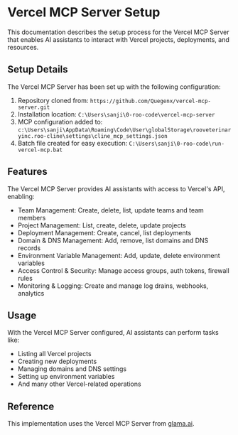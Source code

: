 # Vercel MCP Server Setup

This documentation describes the setup process for the Vercel MCP Server that enables AI assistants to interact with Vercel projects, deployments, and resources.

## Setup Details

The Vercel MCP Server has been set up with the following configuration:

1. Repository cloned from: `https://github.com/Quegenx/vercel-mcp-server.git`
2. Installation location: `C:\Users\sanji\0-roo-code\vercel-mcp-server`
3. MCP configuration added to: `c:\Users\sanji\AppData\Roaming\Code\User\globalStorage\rooveterinaryinc.roo-cline\settings\cline_mcp_settings.json`
4. Batch file created for easy execution: `C:\Users\sanji\0-roo-code\run-vercel-mcp.bat`

## Features

The Vercel MCP Server provides AI assistants with access to Vercel's API, enabling:

- Team Management: Create, delete, list, update teams and team members
- Project Management: List, create, delete, update projects
- Deployment Management: Create, cancel, list deployments
- Domain & DNS Management: Add, remove, list domains and DNS records
- Environment Variable Management: Add, update, delete environment variables
- Access Control & Security: Manage access groups, auth tokens, firewall rules
- Monitoring & Logging: Create and manage log drains, webhooks, analytics

## Usage

With the Vercel MCP Server configured, AI assistants can perform tasks like:

- Listing all Vercel projects
- Creating new deployments
- Managing domains and DNS settings
- Setting up environment variables
- And many other Vercel-related operations

## Reference

This implementation uses the Vercel MCP Server from [glama.ai](https://glama.ai/mcp/servers/a2zu61kut4).